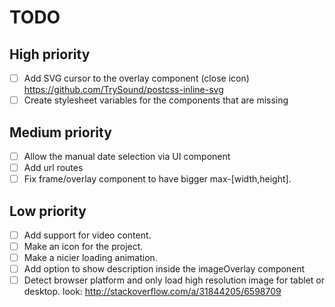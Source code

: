 # TODO

## High priority

- [ ] Add SVG cursor to the overlay component (close icon)
      https://github.com/TrySound/postcss-inline-svg
- [ ] Create stylesheet variables for the components that are missing

## Medium priority

- [ ] Allow the manual date selection via UI component
- [ ] Add url routes
- [ ] Fix frame/overlay component to have bigger max-[width,height].

## Low priority

- [ ] Add support for video content.
- [ ] Make an icon for the project.
- [ ] Make a nicier loading animation.
- [ ] Add option to show description inside the imageOverlay component
- [ ] Detect browser platform and only load high resolution
      image for tablet or desktop. look: http://stackoverflow.com/a/31844205/6598709
